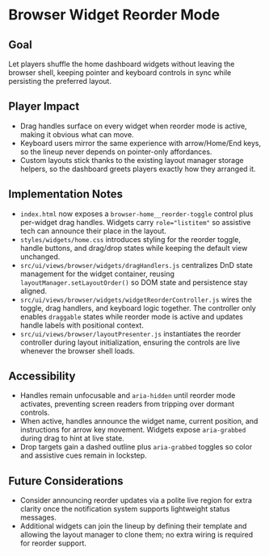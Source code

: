 # Browser Widget Reorder Mode

## Goal
Let players shuffle the home dashboard widgets without leaving the browser shell, keeping pointer and keyboard controls in sync while persisting the preferred layout.

## Player Impact
- Drag handles surface on every widget when reorder mode is active, making it obvious what can move.
- Keyboard users mirror the same experience with arrow/Home/End keys, so the lineup never depends on pointer-only affordances.
- Custom layouts stick thanks to the existing layout manager storage helpers, so the dashboard greets players exactly how they arranged it.

## Implementation Notes
- `index.html` now exposes a `browser-home__reorder-toggle` control plus per-widget drag handles. Widgets carry `role="listitem"` so assistive tech can announce their place in the layout.
- `styles/widgets/home.css` introduces styling for the reorder toggle, handle buttons, and drag/drop states while keeping the default view unchanged.
- `src/ui/views/browser/widgets/dragHandlers.js` centralizes DnD state management for the widget container, reusing `layoutManager.setLayoutOrder()` so DOM state and persistence stay aligned.
- `src/ui/views/browser/widgets/widgetReorderController.js` wires the toggle, drag handlers, and keyboard logic together. The controller only enables `draggable` states while reorder mode is active and updates handle labels with positional context.
- `src/ui/views/browser/layoutPresenter.js` instantiates the reorder controller during layout initialization, ensuring the controls are live whenever the browser shell loads.

## Accessibility
- Handles remain unfocusable and `aria-hidden` until reorder mode activates, preventing screen readers from tripping over dormant controls.
- When active, handles announce the widget name, current position, and instructions for arrow key movement. Widgets expose `aria-grabbed` during drag to hint at live state.
- Drop targets gain a dashed outline plus `aria-grabbed` toggles so color and assistive cues remain in lockstep.

## Future Considerations
- Consider announcing reorder updates via a polite live region for extra clarity once the notification system supports lightweight status messages.
- Additional widgets can join the lineup by defining their template and allowing the layout manager to clone them; no extra wiring is required for reorder support.
